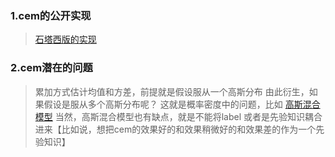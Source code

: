 ### 1.cem的公开实现 
> [石塔西版的实现](https://github.com/stasi009/PracticalGuidetoRecSys/blob/main/snippets/cem.py)
### 2.cem潜在的问题
> 累加方式估计均值和方差，前提就是假设服从一个高斯分布
> 由此衍生，如果假设是服从多个高斯分布呢？ 这就是概率密度中的问题，比如 [高斯混合模型](https://scikit-learn.org/stable/modules/generated/sklearn.mixture.BayesianGaussianMixture.html#sklearn.mixture.BayesianGaussianMixture)
> 当然，高斯混合模型也有缺点，就是不能将label 或者是先验知识耦合进来【比如说，想把cem的效果好的和效果稍微好的和效果差的作为一个先验知识】
